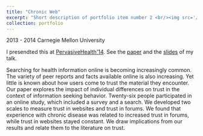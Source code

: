 ```yaml
---
title: "Chronic Web"
excerpt: "Short description of portfolio item number 2 <br/><img src='/images/500x300.png'>"
collection: portfolio
---
```

2013 - 2014  Carnegie Mellon University

I presendted this at [PervasiveHealth'14](http://pervasivehealth.org/2014/show/home). See the [paper](http://chengguo.info/pervasivehealth'14.pdf) and the [slides](http://chengguo.info/PervasiveHealth'14_slides.pdf) of my talk.

Searching for health information online is becoming increasingly
common. The variety of peer reports and facts available online is
also increasing. Yet little is known about how users come to trust
the material they encounter. Our paper explores the impact of
individual differences on trust in the context of information
seeking behavior. Twenty-six people participated in an online
study, which included a survey and a search. We developed two
scales to measure trust in websites and trust in forums. We found
that experience with chronic disease was related to increased trust
in forums, while trust in websites stayed constant. We draw
implications from our results and relate them to the literature on
trust. 
